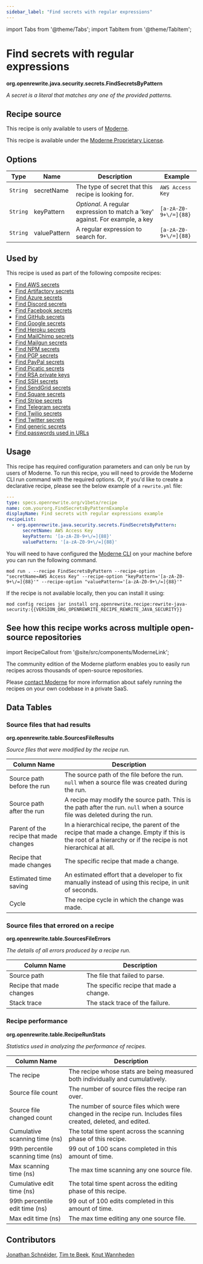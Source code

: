 ```yaml
---
sidebar_label: "Find secrets with regular expressions"
---
```


import Tabs from '@theme/Tabs';
import TabItem from '@theme/TabItem';

# Find secrets with regular expressions

**org.openrewrite.java.security.secrets.FindSecretsByPattern**

_A secret is a literal that matches any one of the provided patterns._

## Recipe source

This recipe is only available to users of [Moderne](https://docs.moderne.io/).


This recipe is available under the [Moderne Proprietary License](https://docs.moderne.io/licensing/overview).

## Options

| Type | Name | Description | Example |
| -- | -- | -- | -- |
| `String` | secretName | The type of secret that this recipe is looking for. | `AWS Access Key` |
| `String` | keyPattern | *Optional*. A regular expression to match a 'key' against. For example, a key  | `[a-zA-Z0-9+\/=]{88}` |
| `String` | valuePattern | A regular expression to search for. | `[a-zA-Z0-9+\/=]{88}` |


## Used by

This recipe is used as part of the following composite recipes:

* [Find AWS secrets](/recipes/java/security/secrets/findawssecrets.md)
* [Find Artifactory secrets](/recipes/java/security/secrets/findartifactorysecrets.md)
* [Find Azure secrets](/recipes/java/security/secrets/findazuresecrets.md)
* [Find Discord secrets](/recipes/java/security/secrets/finddiscordsecrets.md)
* [Find Facebook secrets](/recipes/java/security/secrets/findfacebooksecrets.md)
* [Find GitHub secrets](/recipes/java/security/secrets/findgithubsecrets.md)
* [Find Google secrets](/recipes/java/security/secrets/findgooglesecrets.md)
* [Find Heroku secrets](/recipes/java/security/secrets/findherokusecrets.md)
* [Find MailChimp secrets](/recipes/java/security/secrets/findmailchimpsecrets.md)
* [Find Mailgun secrets](/recipes/java/security/secrets/findmailgunsecrets.md)
* [Find NPM secrets](/recipes/java/security/secrets/findnpmsecrets.md)
* [Find PGP secrets](/recipes/java/security/secrets/findpgpsecrets.md)
* [Find PayPal secrets](/recipes/java/security/secrets/findpaypalsecrets.md)
* [Find Picatic secrets](/recipes/java/security/secrets/findpicaticsecrets.md)
* [Find RSA private keys](/recipes/java/security/secrets/findrsasecrets.md)
* [Find SSH secrets](/recipes/java/security/secrets/findsshsecrets.md)
* [Find SendGrid secrets](/recipes/java/security/secrets/findsendgridsecrets.md)
* [Find Square secrets](/recipes/java/security/secrets/findsquaresecrets.md)
* [Find Stripe secrets](/recipes/java/security/secrets/findstripesecrets.md)
* [Find Telegram secrets](/recipes/java/security/secrets/findtelegramsecrets.md)
* [Find Twilio secrets](/recipes/java/security/secrets/findtwiliosecrets.md)
* [Find Twitter secrets](/recipes/java/security/secrets/findtwittersecrets.md)
* [Find generic secrets](/recipes/java/security/secrets/findgenericsecrets.md)
* [Find passwords used in URLs](/recipes/java/security/secrets/findpasswordinurlsecrets.md)


## Usage

This recipe has required configuration parameters and can only be run by users of Moderne.
To run this recipe, you will need to provide the Moderne CLI run command with the required options. 
Or, if you'd like to create a declarative recipe, please see the below example of a `rewrite.yml` file:

```yaml title="rewrite.yml"
---
type: specs.openrewrite.org/v1beta/recipe
name: com.yourorg.FindSecretsByPatternExample
displayName: Find secrets with regular expressions example
recipeList:
  - org.openrewrite.java.security.secrets.FindSecretsByPattern: 
      secretName: AWS Access Key
      keyPattern: '[a-zA-Z0-9+\/=]{88}'
      valuePattern: '[a-zA-Z0-9+\/=]{88}'
```

<Tabs groupId="projectType">
<TabItem value="moderne-cli" label="Moderne CLI">

You will need to have configured the [Moderne CLI](https://docs.moderne.io/user-documentation/moderne-cli/getting-started/cli-intro) on your machine before you can run the following command.

```shell title="shell"
mod run . --recipe FindSecretsByPattern --recipe-option "secretName=AWS Access Key" --recipe-option "keyPattern='[a-zA-Z0-9+\/=]{88}'" --recipe-option "valuePattern='[a-zA-Z0-9+\/=]{88}'"
```

If the recipe is not available locally, then you can install it using:
```shell
mod config recipes jar install org.openrewrite.recipe:rewrite-java-security:{{VERSION_ORG_OPENREWRITE_RECIPE_REWRITE_JAVA_SECURITY}}
```
</TabItem>
</Tabs>

## See how this recipe works across multiple open-source repositories

import RecipeCallout from '@site/src/components/ModerneLink';

<RecipeCallout link="https://app.moderne.io/recipes/org.openrewrite.java.security.secrets.FindSecretsByPattern" />

The community edition of the Moderne platform enables you to easily run recipes across thousands of open-source repositories.

Please [contact Moderne](https://moderne.io/product) for more information about safely running the recipes on your own codebase in a private SaaS.
## Data Tables

<Tabs groupId="data-tables">
<TabItem value="org.openrewrite.table.SourcesFileResults" label="SourcesFileResults">

### Source files that had results
**org.openrewrite.table.SourcesFileResults**

_Source files that were modified by the recipe run._

| Column Name | Description |
| ----------- | ----------- |
| Source path before the run | The source path of the file before the run. `null` when a source file was created during the run. |
| Source path after the run | A recipe may modify the source path. This is the path after the run. `null` when a source file was deleted during the run. |
| Parent of the recipe that made changes | In a hierarchical recipe, the parent of the recipe that made a change. Empty if this is the root of a hierarchy or if the recipe is not hierarchical at all. |
| Recipe that made changes | The specific recipe that made a change. |
| Estimated time saving | An estimated effort that a developer to fix manually instead of using this recipe, in unit of seconds. |
| Cycle | The recipe cycle in which the change was made. |

</TabItem>

<TabItem value="org.openrewrite.table.SourcesFileErrors" label="SourcesFileErrors">

### Source files that errored on a recipe
**org.openrewrite.table.SourcesFileErrors**

_The details of all errors produced by a recipe run._

| Column Name | Description |
| ----------- | ----------- |
| Source path | The file that failed to parse. |
| Recipe that made changes | The specific recipe that made a change. |
| Stack trace | The stack trace of the failure. |

</TabItem>

<TabItem value="org.openrewrite.table.RecipeRunStats" label="RecipeRunStats">

### Recipe performance
**org.openrewrite.table.RecipeRunStats**

_Statistics used in analyzing the performance of recipes._

| Column Name | Description |
| ----------- | ----------- |
| The recipe | The recipe whose stats are being measured both individually and cumulatively. |
| Source file count | The number of source files the recipe ran over. |
| Source file changed count | The number of source files which were changed in the recipe run. Includes files created, deleted, and edited. |
| Cumulative scanning time (ns) | The total time spent across the scanning phase of this recipe. |
| 99th percentile scanning time (ns) | 99 out of 100 scans completed in this amount of time. |
| Max scanning time (ns) | The max time scanning any one source file. |
| Cumulative edit time (ns) | The total time spent across the editing phase of this recipe. |
| 99th percentile edit time (ns) | 99 out of 100 edits completed in this amount of time. |
| Max edit time (ns) | The max time editing any one source file. |

</TabItem>

</Tabs>

## Contributors
[Jonathan Schnéider](mailto:jkschneider@gmail.com), [Tim te Beek](mailto:tim@moderne.io), [Knut Wannheden](mailto:knut@moderne.io)
